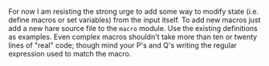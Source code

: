 For now I am resisting the strong urge to add some way to modify state
(i.e. define macros or set variables) from the input itself. To add new
macros just add a new hare source file to the `macro` module. Use the
existing definitions as examples. Even complex macros shouldn't take
more than ten or twenty lines of "real" code; though mind your P's and
Q's writing the regular expression used to match the macro.
